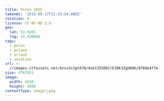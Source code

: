 ```yaml
---
title: Polen 2015
takenAt: '2015-09-17T11:29:54.000Z'
rotation: 0
license: CC BY-ND 3.0
geo:
  lat: 53.9265
  lng: 14.436666
tags:
  - polen
  - poland
  - urlaub
  - vacation
url: >-
  //images.ctfassets.net/bncv3c2gt878/4aS13S5D9ilE1Nk3ZgU8Qb/8768e4f7e7c0fa4b7aa48e72de412cea/polen-2015_25325083514_o
size: 4767933
image:
  width: 4310
  height: 2868
contentType: image/jpeg
---
```


